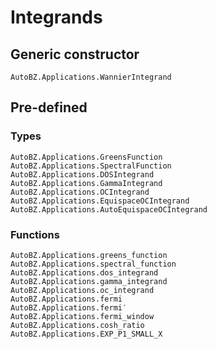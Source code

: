 # Integrands

## Generic constructor

```@docs
AutoBZ.Applications.WannierIntegrand
```

## Pre-defined

### Types

```@docs
AutoBZ.Applications.GreensFunction
AutoBZ.Applications.SpectralFunction
AutoBZ.Applications.DOSIntegrand
AutoBZ.Applications.GammaIntegrand
AutoBZ.Applications.OCIntegrand
AutoBZ.Applications.EquispaceOCIntegrand
AutoBZ.Applications.AutoEquispaceOCIntegrand
```

### Functions

```@docs
AutoBZ.Applications.greens_function
AutoBZ.Applications.spectral_function
AutoBZ.Applications.dos_integrand
AutoBZ.Applications.gamma_integrand
AutoBZ.Applications.oc_integrand
AutoBZ.Applications.fermi
AutoBZ.Applications.fermi′
AutoBZ.Applications.fermi_window
AutoBZ.Applications.cosh_ratio
AutoBZ.Applications.EXP_P1_SMALL_X
```